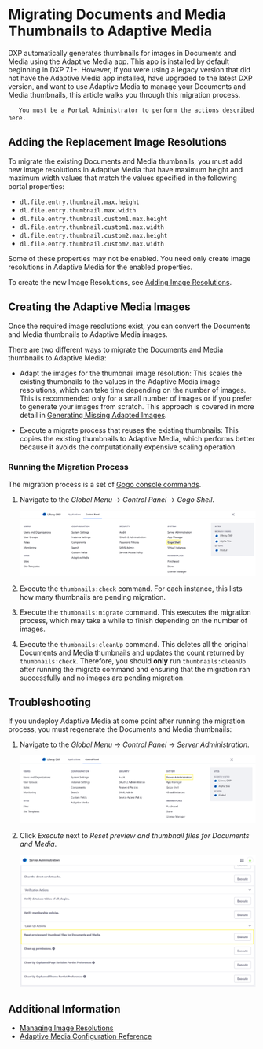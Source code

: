 # Migrating Documents and Media Thumbnails to Adaptive Media

DXP automatically generates thumbnails for images in Documents and Media using the Adaptive Media app. This app is installed by default beginning in DXP 7.1+. However, if you were using a legacy version that did not have the Adaptive Media app installed, have upgraded to the latest DXP version, and want to use Adaptive Media to manage your Documents and Media thumbnails, this article walks you through this migration process.

```note::
   You must be a Portal Administrator to perform the actions described here.
```

## Adding the Replacement Image Resolutions

To migrate the existing Documents and Media thumbnails, you must add new image resolutions in Adaptive Media that have maximum height and maximum width values that match the values specified in the following portal properties:

-   `dl.file.entry.thumbnail.max.height`
-   `dl.file.entry.thumbnail.max.width`
-   `dl.file.entry.thumbnail.custom1.max.height`
-   `dl.file.entry.thumbnail.custom1.max.width`
-   `dl.file.entry.thumbnail.custom2.max.height`
-   `dl.file.entry.thumbnail.custom2.max.width`

Some of these properties may not be enabled. You need only create image resolutions in Adaptive Media for the enabled properties.

To create the new Image Resolutions, see [Adding Image Resolutions](./adding-image-resolutions.md).

## Creating the Adaptive Media Images

Once the required image resolutions exist, you can convert the Documents and Media thumbnails to Adaptive Media images.

There are two different ways to migrate the Documents and Media thumbnails to Adaptive Media:

-   Adapt the images for the thumbnail image resolution: This scales the existing thumbnails to the values in the Adaptive Media image resolutions, which can take time depending on the number of images. This is recommended only for a small number of images or if you prefer to generate your images from scratch. This approach is covered in more detail in [Generating Missing Adapted Images](./managing-image-resolutions.md#generating-missing-adapted-images).

-   Execute a migrate process that reuses the existing thumbnails: This copies the existing thumbnails to Adaptive Media, which performs better because it avoids the computationally expensive scaling operation.

### Running the Migration Process

The migration process is a set of [Gogo console commands](/dxp/7.x/en/liferay-internals/fundamentals/using-felix-gogo-shell.md).

1. Navigate to the _Global Menu_ &rarr; _Control Panel_ &rarr; _Gogo Shell_.

    ![Navigate to the Gogo Shell.](./migrating-documents-and-media-thumbnails/images/01.png)

1. Execute the `thumbnails:check` command. For each instance, this lists how many thumbnails are pending migration.
1. Execute the `thumbnails:migrate` command. This executes the migration process, which may take a while to finish depending on the number of images.
1. Execute the `thumbnails:cleanUp` command. This deletes all the original Documents and Media thumbnails and updates the count returned by `thumbnails:check`. Therefore, you should **only** run `thumbnails:cleanUp` after running the migrate command and ensuring that the migration ran successfully and no images are pending migration.

## Troubleshooting

If you undeploy Adaptive Media at some point after running the migration process, you must regenerate the Documents and Media thumbnails:

1. Navigate to the _Global Menu_ &rarr; _Control Panel_ &rarr; _Server Administration_.

    ![Navigate to the Server Administration.](./migrating-documents-and-media-thumbnails/images/03.png)

1. Click _Execute_ next to _Reset preview and thumbnail files for Documents and Media_.

    ![Navigate to the Gogo Shell.](./migrating-documents-and-media-thumbnails/images/02.png)

## Additional Information

-   [Managing Image Resolutions](./managing-image-resolutions.md)
-   [Adaptive Media Configuration Reference](./adaptive-media-configuration-reference.md)
